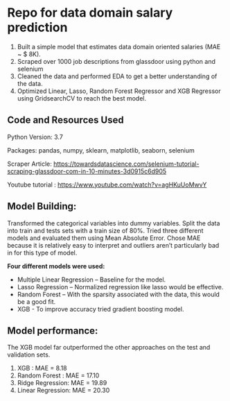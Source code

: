 # Repo for data domain salary prediction 

1. Built a simple model that estimates data domain oriented salaries (MAE ~ $ 8K).
2. Scraped over 1000 job descriptions from glassdoor using python and selenium
3. Cleaned the data and performed EDA to get a better understanding of the data.
4. Optimized Linear, Lasso, Random Forest Regressor and XGB Regressor using GridsearchCV to reach the best model.


## Code and Resources Used

Python Version: 3.7

Packages: pandas, numpy, sklearn, matplotlib, seaborn, selenium

Scraper Article: https://towardsdatascience.com/selenium-tutorial-scraping-glassdoor-com-in-10-minutes-3d0915c6d905

Youtube tutorial : https://www.youtube.com/watch?v=agHKuUoMwvY 

## Model Building:

Transformed the categorical variables into dummy variables. Split the data into train and tests sets with a train size of 80%.
Tried three different models and evaluated them using Mean Absolute Error.
Chose MAE because it is relatively easy to interpret and outliers aren’t particularly bad in for this type of model.

**Four different models were used:**

- Multiple Linear Regression – Baseline for the model.
- Lasso Regression – Normalized regression like lasso would be effective.
- Random Forest – With the sparsity associated with the data, this would be a good fit.
- XGB - To improve accuracy tried gradient boosting model.

## Model performance:

The XGB model far outperformed the other approaches on the test and validation sets.

1. XGB : MAE = 8.18
2. Random Forest : MAE = 17.10
3. Ridge Regression: MAE = 19.89
4. Linear Regression: MAE = 20.30
